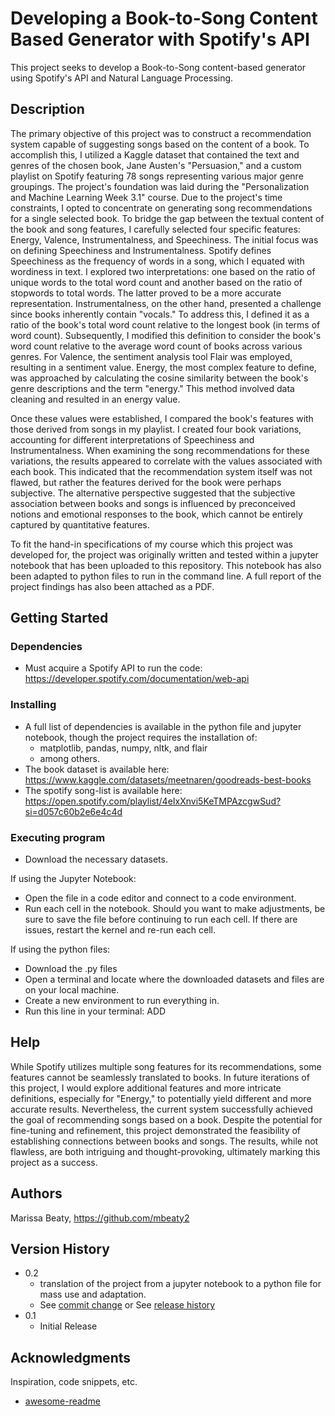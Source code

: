 # Developing a Book-to-Song Content Based Generator with Spotify's API

This project seeks to develop a Book-to-Song content-based generator using Spotify's API and Natural Language Processing.

## Description

The primary objective of this project was to construct a recommendation system capable of suggesting songs based on the content of a book. To accomplish this, I utilized a Kaggle dataset that contained the text and genres of the chosen book, Jane Austen's "Persuasion," and a custom playlist on Spotify featuring 78 songs representing various major genre groupings. The project's foundation was laid during the "Personalization and Machine Learning Week 3.1" course. Due to the project's time constraints, I opted to concentrate on generating song recommendations for a single selected book. To bridge the gap between the textual content of the book and song features, I carefully selected four specific features: Energy, Valence, Instrumentalness, and Speechiness. The initial focus was on defining Speechiness and Instrumentalness. Spotify defines Speechiness as the frequency of words in a song, which I equated with wordiness in text. I explored two interpretations: one based on the ratio of unique words to the total word count and another based on the ratio of stopwords to total words. The latter proved to be a more accurate representation. Instrumentalness, on the other hand, presented a challenge since books inherently contain "vocals." To address this, I defined it as a ratio of the book's total word count relative to the longest book (in terms of word count). Subsequently, I modified this definition to consider the book's word count relative to the average word count of books across various genres. For Valence, the sentiment analysis tool Flair was employed, resulting in a sentiment value. Energy, the most complex feature to define, was approached by calculating the cosine similarity between the book's genre descriptions and the term "energy." This method involved data cleaning and resulted in an energy value.

Once these values were established, I compared the book's features with those derived from songs in my playlist. I created four book variations, accounting for different interpretations of Speechiness and Instrumentalness. When examining the song recommendations for these variations, the results appeared to correlate with the values associated with each book. This indicated that the recommendation system itself was not flawed, but rather the features derived for the book were perhaps subjective. The alternative perspective suggested that the subjective association between books and songs is influenced by preconceived notions and emotional responses to the book, which cannot be entirely captured by quantitative features.

To fit the hand-in specifications of my course which this project was developed for, the project was originally written and tested within a jupyter notebook that has been uploaded to this repository. This notebook has also been adapted to python files to run in the command line. A full report of the project findings has also been attached as a PDF.

## Getting Started

### Dependencies

*  Must acquire a Spotify API to run the code: https://developer.spotify.com/documentation/web-api

### Installing

* A full list of dependencies is available in the python file and jupyter notebook, though the project requires the installation of:
     * matplotlib, pandas, numpy, nltk, and flair
     * among others.
* The book dataset is available here: https://www.kaggle.com/datasets/meetnaren/goodreads-best-books
* The spotify song-list is available here: https://open.spotify.com/playlist/4eIxXnvi5KeTMPAzcgwSud?si=d057c60b2e6e4c4d

### Executing program

* Download the necessary datasets. 

If using the Jupyter Notebook:
* Open the file in a code editor and connect to a code environment.
* Run each cell in the notebook. Should you want to make adjustments, be sure to save the file before continuing to run each cell. If there are issues, restart the kernel and re-run each cell.

If using the python files:
* Download the .py files
* Open a terminal and locate where the downloaded datasets and files are on your local machine.
* Create a new environment to run everything in.
* Run this line in your terminal: ADD

## Help

While Spotify utilizes multiple song features for its recommendations, some features cannot be seamlessly translated to books. In future iterations of this project, I would explore additional features and more intricate definitions, especially for "Energy," to potentially yield different and more accurate results. Nevertheless, the current system successfully achieved the goal of recommending songs based on a book. Despite the potential for fine-tuning and refinement, this project demonstrated the feasibility of establishing connections between books and songs. The results, while not flawless, are both intriguing and thought-provoking, ultimately marking this project as a success.

## Authors

Marissa Beaty, https://github.com/mbeaty2

## Version History

* 0.2
    * translation of the project from a jupyter notebook to a python file for mass use and adaptation.
    * See [commit change]() or See [release history]()
* 0.1
    * Initial Release

## Acknowledgments

Inspiration, code snippets, etc.
* [awesome-readme](https://github.com/matiassingers/awesome-readme)
